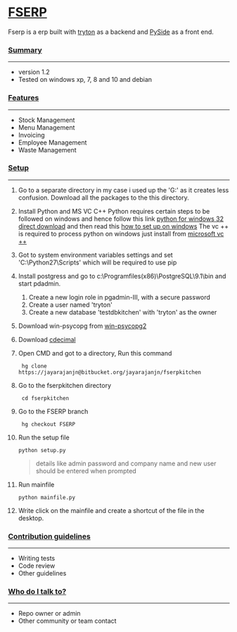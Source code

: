 # [FSERP](#markdown-header-fserp)

Fserp is a erp built with [tryton](http://www.tryton.org/) as a backend and [PySide](https://pypi.python.org/pypi/PySide) as a front end.

### [Summary](#markdown-header-summary)
----

 - version 1.2
 - Tested on windows xp, 7, 8 and 10 and debian

### [Features](#markdown-header-features)
----

 - Stock Management
 - Menu Management
 - Invoicing
 - Employee Management
 - Waste Management

### [Setup](#markdown-header-setup)
----

1. Go to a separate directory in my case i used up the 'G:' as it creates less confusion. Download all the packages to the this directory.

2. Install Python and MS VC C++
Python requires certain steps to be followed on windows and hence follow this link [python for windows 32 direct download](https://www.python.org/ftp/python/2.7.10/python-2.7.10.msi) and then read this [how to set up on windows](http://www.swaroopch.com/notes/python/#install_windows)
The vc ++ is required to process python on windows just install from [microsoft vc ++](https://www.microsoft.com/en-us/download/details.aspx?id=44266)

3. Got to system environment variables settings and set 'C:\Python27\Scripts' which will be required to use pip

4. Install postgress and go to c:\Programfiles(x86)\PostgreSQL\9.1\bin and start pdadmin.

    1. Create a new login role in pgadmin-III, with a secure password
    2. Create a user named 'tryton'
    3. Create a new database 'testdbkitchen' with 'tryton' as the owner 

5. Download win-psycopg from [win-psycopg2](http://www.stickpeople.com/projects/python/win-psycopg/)

6. Download [cdecimal](http://www.bytereef.org/software/mpdecimal/releases/cdecimal-2.3.tar.gz) 

7. Open CMD and got to a directory, Run this command

        hg clone https://jayarajanjn@bitbucket.org/jayarajanjn/fserpkitchen

8. Go to the fserpkitchen directory

        cd fserpkitchen

9. Go to the FSERP branch

        hg checkout FSERP

10. Run the setup file

        python setup.py

    >details like admin password and company name and new user should be entered when prompted

11. Run mainfile

        python mainfile.py

12. Write click on the mainfile and create a shortcut of the file  in the desktop.

### [Contribution guidelines](#markdown-header-contribution-guidlines)
----

* Writing tests
* Code review
* Other guidelines

### [Who do I talk to?](#markdown-header-who-do-i-talk-to-?)
----

* Repo owner or admin
* Other community or team contact